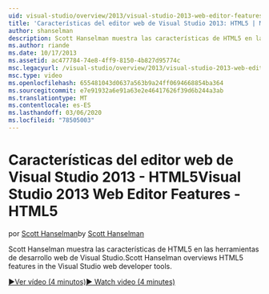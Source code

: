```yaml
---
uid: visual-studio/overview/2013/visual-studio-2013-web-editor-features-html5
title: 'Características del editor web de Visual Studio 2013: HTML5 | Microsoft Docs'
author: shanselman
description: Scott Hanselman muestra las características de HTML5 en las herramientas de desarrollo web de Visual Studio.
ms.author: riande
ms.date: 10/17/2013
ms.assetid: ac477784-74e8-4ff9-8150-4b827d95774c
msc.legacyurl: /visual-studio/overview/2013/visual-studio-2013-web-editor-features-html5
msc.type: video
ms.openlocfilehash: 655481043d0637a563b9a24ff0694668854ba364
ms.sourcegitcommit: e7e91932a6e91a63e2e46417626f39d6b244a3ab
ms.translationtype: MT
ms.contentlocale: es-ES
ms.lasthandoff: 03/06/2020
ms.locfileid: "78505003"
---
```

# <a name="visual-studio-2013-web-editor-features---html5"></a><span data-ttu-id="eb28e-103">Características del editor web de Visual Studio 2013 - HTML5</span><span class="sxs-lookup"><span data-stu-id="eb28e-103">Visual Studio 2013 Web Editor Features - HTML5</span></span>

<span data-ttu-id="eb28e-104">por [Scott Hanselman](https://github.com/shanselman)</span><span class="sxs-lookup"><span data-stu-id="eb28e-104">by [Scott Hanselman](https://github.com/shanselman)</span></span>

<span data-ttu-id="eb28e-105">Scott Hanselman muestra las características de HTML5 en las herramientas de desarrollo web de Visual Studio.</span><span class="sxs-lookup"><span data-stu-id="eb28e-105">Scott Hanselman overviews HTML5 features in the Visual Studio web developer tools.</span></span>

[<span data-ttu-id="eb28e-106">&#9654;Ver vídeo (4 minutos)</span><span class="sxs-lookup"><span data-stu-id="eb28e-106">&#9654; Watch video (4 minutes)</span></span>](https://channel9.msdn.com/Blogs/ASP-NET-Site-Videos/visual-studio-2013-web-editor-features-html5)
